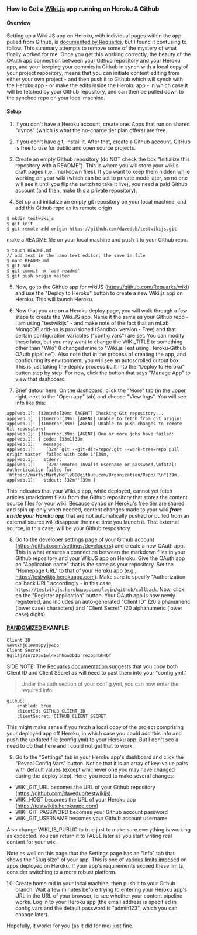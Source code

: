 ### How to Get a [Wiki.js](https://wiki.js.org/) app running on Heroku & Github

#### Overview

Setting up a Wiki JS app on Heroku, with individual pages within the app pulled from Github, is [documented by Requarks](https://docs.requarks.io/wiki/), but I found it confusing to follow. This summary attempts to remove some of the mystery of what finally worked for me. Once you get this working correctly, the beauty of the OAuth app connection between your Github repository and your Heroku app, and your keeping your commits in Github in synch with a local copy of your project repository, means that you can initiate content editing from either your own project - and then push it to Github which will synch with the Heroku app - or make the edits inside the Heroku app - in which case it will be fetched by your Github repository, and can then be pulled down to the synched repo on your local machine. 

#### Setup

1. 	If you don't have a Heroku account, create one. Apps that run on shared "dynos" (which is what the no-charge tier plan offers) are free. 

2. 	If you don't have git, install it. After that, create a Github account. GitHub is free to use for public and open source projects.  

3.	Create an empty Github repository (do NOT check the box "Initialize this repository with a README"). This is where you will store your wiki's draft pages (i.e., markdown files). If you want to keep them hidden while working on your wiki (which can be set to private mode later, so no one will see it until you flip the switch to take it live), you need a paid Github account (and then, make this a private repository).

4.	Set up and initialize an empty git repository on your local machine, and add this Github repo as its remote origin

```
$ mkdir testwikijs
$ git init
$ git remote add origin https://github.com/davedub/testwikijs.git
```
make a README file on your local machine and push it to your Github repo.

```
$ touch README.md
// add text in the nano text editor, the save in file
$ nano README.md 
$ git add .
$ git commit -m 'add readme'
$ git push origin master
```

5. 	Now, go to the Github app for wikiJS (https://github.com/Requarks/wiki) and use the "Deploy to Heroku" button to create a new Wiki.js app on Heroku. This will launch Heroku.

6.	Now that you are on a Heroku deploy page, you will walk through a few steps to create the Wiki.JS app. Name it the same as your Github repo - I am using "testwikijs" - and make note of the fact that an mLab MongoDB add-on is provisioned (Sandbox version - Free) and that certain configuration variables ("config vars") are set. You can modify these later, but you may want to change the WIKI_TITLE to something other than "Wiki" (I changed mine to "Wiki.js Test using Heroku-Github OAuth pipeline").  Also note that in the process of creating the app, and configuring its environment, you will see an autoscrolled output box. This is just taking the deploy process built into the "Deploy to Heroku" button step by step. For now, click the button that says "Manage App" to view that dashboard.

7. Brief detour here. On the dashboard, click the "More" tab (in the upper right, next to the "Open app" tab) and choose "View logs". You will see info like this:

```
app[web.1]: [32minfo[39m: [AGENT] Checking Git repository...
app[web.1]: [31merror[39m: [AGENT] Unable to fetch from git origin!
app[web.1]: [31merror[39m: [AGENT] Unable to push changes to remote Git repository!
app[web.1]: [31merror[39m: [AGENT] One or more jobs have failed:  
app[web.1]: { code: [33m1[39m,
app[web.1]:   message:
app[web.1]:    [32m'`git --git-dir=repo/.git --work-tree=repo pull origin master` failed with code 1'[39m,
app[web.1]:   stderr:
app[web.1]:    [32m"remote: Invalid username or password.\nfatal: Authentication failed for 'https://marty:MartyMcFly88@github.com/Organization/Repo/'\n"[39m,
app[web.1]:   stdout: [32m''[39m }
```
 
This indicates that your Wiki.js app, while deployed, cannot yet fetch articles (markdown files) from the Github repository that stores the content source files for your wiki. Because dynos on Heroku's free tier are shared and spin up only when needed, content changes made to your wiki ***from inside your Heroku app*** that are not automatically pushed or pulled from an external source will disappear the next time you launch it. That external source, in this case, will be your Github respository.

8. Go to the developer settings page of your Github account (https://github.com/settings/developers) and create a new OAuth app. This is what ensures a connection between the markdown files in your Github repository and your WikiJS app on Heroku. Give the OAuth app an "Application name" that is the same as your repository. Set the "Homepage URL" to that of your Heroku app (e.g., https://testwikijs.herokuapp.com). Make sure to specify "Authorization callback URL" accordingly - in this case, `https://testwikijs.herokuapp.com/login/github/callback`. Now, click on the "Register application" button. Your OAuth app is now newly registered, and includes an auto-generated "Client ID" (20 alphanumeric (lower case) characters) and "Client Secret" (20 alphanumeric (lower case) digits). 

#### [RANDOMIZED](https://www.random.org/strings/) EXAMPLE:
```
Client ID
vevsxhj61eem9pyjy40o
Client Secret
9gj1lj71u7205w1wl4xchhow3b1brrezbpnbh4bf
```
SIDE NOTE: The [Requarks documentation](https://docs.requarks.io/wiki/install/installation/authentication) suggests that you copy both Client ID and Client Secret as will need to past them into your "config.yml." 

> Under the auth section of your config.yml, you can now enter the required info:
>
```
github:
    enabled: true
    clientId: GITHUB_CLIENT_ID
    clientSecret: GITHUB_CLIENT_SECRET
```
This might make sense if you fetch a local copy of the project comprising your deployed app off Heroku, in which case you could add this info and push the updated file (config.yml) to your Heroku app. But I don't see a need to do that here and I could not get that to work. 

9.	Go to the "Settings" tab in your Heroku app's dashboard and click the "Reveal Config Vars" button. Notice that it is an array of key-value pairs with default values (except whichever one you may have changed during the deploy step). Here, you need to make several changes:

* WIKI_GIT_URL becomes the URL of your Github repository (https://github.com/davedub/testwikijs). 
* WIKI_HOST becomes the URL of your Heroku app (https://testwikijs.herokuapp.com)
* WIKI_GIT_PASSWORD becomes your Github account password
* WIKI_GIT_USERNAME becomes your Github account username

Also change WIKI_IS_PUBLIC to true just to make sure everything is working as expected. You can return it to FALSE later as you start writing real content for your wiki.

Note as well on this page that the Settings page has an "Info" tab that shows the "Slug size" of your app. This is one of [various limits imposed](https://devcenter.heroku.com/articles/limits) on apps deployed on Heroku. If your app's requirements exceed these limits, consider switching to a more robust platform.

10.	Create home.md in your local machine, then push it to your Github branch. Wait a few minutes before trying to entering your Heroku app's URL in the URL of your browser, to see whether your content pipeline works. Log in to your Heroku app (the email address is specified in config vars and the default password is "admin123", which you can change later). 

Hopefully, it works for you (as it did for me) just fine. 

